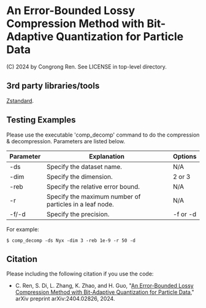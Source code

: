 An Error-Bounded Lossy Compression Method with Bit-Adaptive Quantization for Particle Data
=====
(C) 2024 by Congrong Ren. See LICENSE in top-level directory.

## 3rd party libraries/tools

[Zstandard](https://facebook.github.io/zstd/).

## Testing Examples

Please use the executable 'comp_decomp' command to do the compression & decompression. Parameters are listed below.

Parameter | Explanation | Options
--- | --- | --- 
-ds | Specify the dataset name. | N/A
-dim | Specify the dimension. | 2 or 3
-reb | Specify the relative error bound. | N/A
-r | Specify the maximum number of particles in a leaf node. | N/A
-f/-d | Specify the precision. | -f or -d

For example:
```
$ comp_decomp -ds Nyx -dim 3 -reb 1e-9 -r 50 -d
```

## Citation

Please including the following citation if you use the code:

* C. Ren, S. Di, L. Zhang, K. Zhao, and H. Guo, "[An Error-Bounded Lossy Compression Method with Bit-Adaptive Quantization for Particle Data](https://arxiv.org/abs/2404.02826)," arXiv preprint arXiv:2404.02826, 2024.

